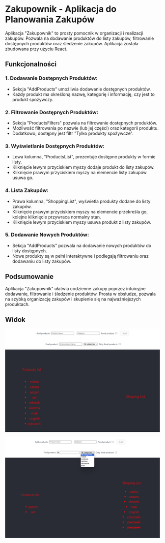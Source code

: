 # Zakupownik - Aplikacja do Planowania Zakupów

Aplikacja "Zakupownik" to prosty pomocnik w organizacji i realizacji zakupów. Pozwala na dodawanie produktów do listy zakupów, filtrowanie dostępnych produktów oraz śledzenie zakupów. Aplikacja została zbudowana przy użyciu React.

## Funkcjonalności

### 1. Dodawanie Dostępnych Produktów:

- Sekcja "AddProducts" umożliwia dodawanie dostępnych produktów.
- Każdy produkt ma określoną nazwę, kategorię i informację, czy jest to produkt spożywczy.

### 2. Filtrowanie Dostępnych Produktów:

- Sekcja "ProductsFilters" pozwala na filtrowanie dostępnych produktów.
- Możliwość filtrowania po nazwie (lub jej części) oraz kategorii produktu.
- Dodatkowo, dostępny jest filtr "Tylko produkty spożywcze".

### 3. Wyświetlanie Dostępnych Produktów:

- Lewa kolumna, "ProductsList", prezentuje dostępne produkty w formie listy.
- Kliknięcie lewym przyciskiem myszy dodaje produkt do listy zakupów.
- Kliknięcie prawym przyciskiem myszy na elemencie listy zakupów usuwa go.

### 4. Lista Zakupów:

- Prawa kolumna, "ShoppingList", wyświetla produkty dodane do listy zakupów.
- Kliknięcie prawym przyciskiem myszy na elemencie przekreśla go, kolejne kliknięcie przywraca normalny stan.
- Kliknięcie lewym przyciskiem myszy usuwa produkt z listy zakupów.

### 5. Dodawanie Nowych Produktów:

- Sekcja "AddProducts" pozwala na dodawanie nowych produktów do listy dostępnych.
- Nowe produkty są w pełni interaktywne i podlegają filtrowaniu oraz dodawaniu do listy zakupów.

## Podsumowanie

Aplikacja "Zakupownik" ułatwia codzienne zakupy poprzez intuicyjne dodawanie, filtrowanie i śledzenie produktów. Prosta w obsłudze, pozwala na szybką organizację zakupów i skupienie się na najważniejszych produktach.

## Widok

![Zakupownik](zakupownik/src/assets/0.png)

![Zakupownik](zakupownik/src/assets/1.png)
